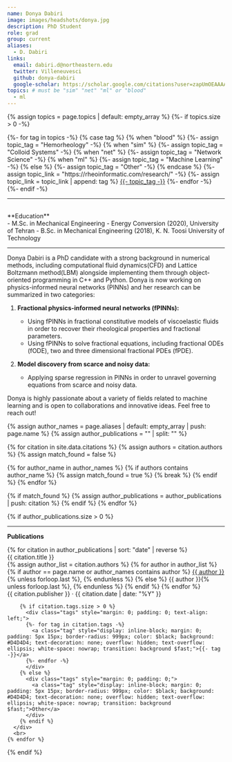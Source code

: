 ```yaml
---
name: Donya Dabiri
image: images/headshots/donya.jpg
description: PhD Student
role: grad
group: current
aliases:
  - D. Dabiri
links:
  email: dabiri.d@northeastern.edu
  twitter: Villeneuvesci
  github: donya-dabiri
  google-scholar: https://scholar.google.com/citations?user=zapUmOEAAAAJ&hl=en
topics: # must be "sim" "net" "ml" or "blood"
  - ml
---
```


{% assign topics = page.topics | default: empty_array %}
{%- if topics.size > 0 -%}
  <div class="tags">
    {%- for tag in topics -%}
    {% case tag %}
      {% when "blood" %}
        {%- assign topic_tag = "Hemorheology" -%}
      {% when "sim" %}
        {%- assign topic_tag = "Colloid Systems" -%}
      {% when "net" %}
        {%- assign topic_tag = "Network Science" -%}
      {% when "ml" %}
        {%- assign topic_tag = "Machine Learning" -%}
      {% else %}
        {%- assign topic_tag = "Other" -%}
    {% endcase %}
      {%- assign topic_link = "https://rheoinformatic.com/research/" -%}
      {%- assign topic_link = topic_link | append: tag %}
      <a href="{{ topic_link }}" class="tag" data-tooltip='View research area'>{{- topic_tag -}}</a>
    {%- endfor -%}
      </div>
{%- endif -%}
<hr>

<br>
**Education**
<br>
- M.Sc. in Mechanical Engineering - Energy Conversion (2020), University of Tehran
- B.Sc. in Mechanical Engineering (2018), K. N. Toosi University of Technology
<br>
<hr>


Donya Dabiri is a PhD candidate with a strong background in numerical methods, including computational fluid dynamics(CFD) and Lattice Boltzmann method(LBM) alongside implementing them through object-oriented programming in C++ and Python. Donya is now working on physics-informed neural networks (PINNs) and her research can be summarized in two categories: 

1. **Fractional physics-informed neural networks (fPINNs):**
   * Using fPINNs in fractional constitutive models of viscoelastic fluids in order to recover their rheological properties and fractional parameters.
   * Using fPINNs to solve fractional equations, including fractional ODEs (fODE), two and three dimensional fractional PDEs (fPDE).

2. **Model discovery from scarce and noisy data:**
   * Applying sparse regression in PINNs in order to unravel governing equations from scarce and noisy data.

Donya is highly passionate about a variety of fields related to machine learning and is open to collaborations and innovative ideas. Feel free to reach out!

{% assign author_names = page.aliases | default: empty_array | push: page.name %}
{% assign author_publications = "" | split: "" %}

{% for citation in site.data.citations %}
  {% assign authors = citation.authors %}
  {% assign match_found = false %}
  
  {% for author_name in author_names %}
    {% if authors contains author_name %}
      {% assign match_found = true %}
      {% break %}
    {% endif %}
  {% endfor %}
  
  {% if match_found %}
    {% assign author_publications = author_publications | push: citation %}
  {% endif %}
{% endfor %}

{% if author_publications.size > 0 %}
  <hr>
  <div class="publications">
    <p><strong>Publications</strong></p>
    {% for citation in author_publications | sort: "date" | reverse %}
      <div class="publication">
        <p style="margin: 0;"><a href="{{ citation.link }}" style="text-decoration: none;">{{ citation.title }}</a></p>
        <p style="margin: 0;">
          {% assign author_list = citation.authors %}
          {% for author in author_list %}
            {% if author == page.name or author_names contains author %}
              <u>{{ author }}</u>{% unless forloop.last %}, {% endunless %}
            {% else %}
              {{ author }}{% unless forloop.last %}, {% endunless %}
            {% endif %}
          {% endfor %}
        </p>
        <p style="margin: 0;">{{ citation.publisher }} · {{ citation.date | date: "%Y" }}</p>

        {% if citation.tags.size > 0 %}
          <div class="tags" style="margin: 0; padding: 0; text-align: left;">
          {%- for tag in citation.tags -%}
            <a class="tag" style="display: inline-block; margin: 0; padding: 5px 15px; border-radius: 999px; color: $black; background: #D4D4D4; text-decoration: none; overflow: hidden; text-overflow: ellipsis; white-space: nowrap; transition: background $fast;">{{- tag -}}</a>
          {%- endfor -%}
          </div>
        {% else %}
          <div class="tags" style="margin: 0; padding: 0;">
            <a class="tag" style="display: inline-block; margin: 0; padding: 5px 15px; border-radius: 999px; color: $black; background: #D4D4D4; text-decoration: none; overflow: hidden; text-overflow: ellipsis; white-space: nowrap; transition: background $fast;">Other</a>
          </div>
        {% endif %}
      </div>
      <br>
    {% endfor %}
  </div>
{% endif %}